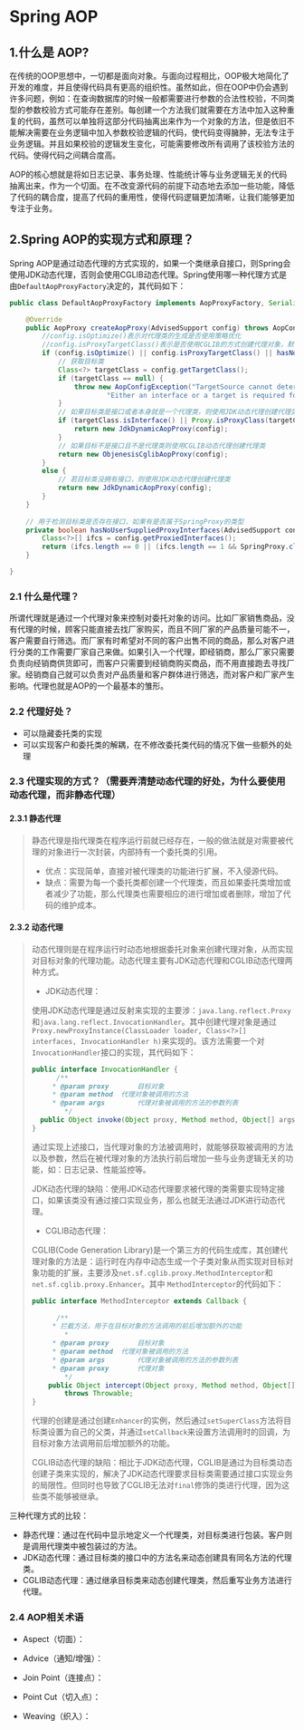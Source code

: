 # Spring AOP

## 1.什么是 AOP?

在传统的OOP思想中，一切都是面向对象。与面向过程相比，OOP极大地简化了开发的难度，并且使得代码具有更高的组织性。虽然如此，但在OOP中仍会遇到许多问题，例如：在查询数据库的时候一般都需要进行参数的合法性校验，不同类型的参数校验方式可能存在差别。每创建一个方法我们就需要在方法中加入这种重复的代码，虽然可以单独将这部分代码抽离出来作为一个对象的方法，但是依旧不能解决需要在业务逻辑中加入参数校验逻辑的代码，使代码变得臃肿，无法专注于业务逻辑。并且如果校验的逻辑发生变化，可能需要修改所有调用了该校验方法的代码。使得代码之间耦合度高。

AOP的核心想就是将如日志记录、事务处理、性能统计等与业务逻辑无关的代码抽离出来，作为一个切面。在不改变源代码的前提下动态地去添加一些功能，降低了代码的耦合度，提高了代码的重用性，使得代码逻辑更加清晰，让我们能够更加专注于业务。

## 2.Spring AOP的实现方式和原理？

Spring AOP是通过动态代理的方式实现的，如果一个类继承自接口，则Spring会使用JDK动态代理，否则会使用CGLIB动态代理。Spring使用哪一种代理方式是由```DefaultAopProxyFactory```决定的，其代码如下：

```java
public class DefaultAopProxyFactory implements AopProxyFactory, Serializable {

	@Override
	public AopProxy createAopProxy(AdvisedSupport config) throws AopConfigException {
        //config.isOptimize()表示对代理类的生成是否使用策略优化
        //config.isProxyTargetClass()表示是否使用CGLIB的方式创建代理对象，默认为false
		if (config.isOptimize() || config.isProxyTargetClass() || hasNoUserSuppliedProxyInterfaces(config)) {
            // 获取目标类
			Class<?> targetClass = config.getTargetClass();
			if (targetClass == null) {
				throw new AopConfigException("TargetSource cannot determine target class: " +
						"Either an interface or a target is required for proxy creation.");
			}
            // 如果目标类是接口或者本身就是一个代理类，则使用JDK动态代理创建代理类
			if (targetClass.isInterface() || Proxy.isProxyClass(targetClass)) {
				return new JdkDynamicAopProxy(config);
			}
            // 如果目标不是接口且不是代理类则使用CGLIB动态代理创建代理类
			return new ObjenesisCglibAopProxy(config);
		}
		else {
            // 若目标类没拥有接口，则使用JDK动态代理创建代理类
			return new JdkDynamicAopProxy(config);
		}
	}
    
	// 用于检测目标类是否存在接口，如果有是否属于SpringProxy的类型
	private boolean hasNoUserSuppliedProxyInterfaces(AdvisedSupport config) {
		Class<?>[] ifcs = config.getProxiedInterfaces();
		return (ifcs.length == 0 || (ifcs.length == 1 && SpringProxy.class.isAssignableFrom(ifcs[0])));
	}

}
```



### 2.1 什么是代理？

所谓代理就是通过一个代理对象来控制对委托对象的访问。比如厂家销售商品，没有代理的时候，顾客只能直接去找厂家购买，而且不同厂家的产品质量可能不一，客户需要自行筛选。而厂家有时希望对不同的客户出售不同的商品，那么对客户进行分类的工作需要厂家自己来做。如果引入一个代理，即经销商，那么厂家只需要负责向经销商供货即可，而客户只需要到经销商购买商品，而不用直接跑去寻找厂家。经销商自己就可以负责对产品质量和客户群体进行筛选，而对客户和厂家产生影响。代理也就是AOP的一个最基本的雏形。

### 2.2 代理好处？

- 可以隐藏委托类的实现
- 可以实现客户和委托类的解耦，在不修改委托类代码的情况下做一些额外的处理

### 2.3 代理实现的方式？（需要弄清楚动态代理的好处，为什么要使用动态代理，而非静态代理）

#### 2.3.1 静态代理

> 静态代理是指代理类在程序运行前就已经存在，一般的做法就是对需要被代理的对象进行一次封装，内部持有一个委托类的引用。
>
> - 优点：实现简单，直接对被代理类的功能进行扩展，不入侵源代码。
> - 缺点：需要为每一个委托类都创建一个代理类，而且如果委托类增加或者减少了功能，那么代理类也需要相应的进行增加或者删除，增加了代码的维护成本。

#### 2.3.2 动态代理

> 动态代理则是在程序运行时动态地根据委托对象来创建代理对象，从而实现对目标对象的代理功能。动态代理主要有JDK动态代理和CGLIB动态代理两种方式。
>
> -  JDK动态代理：
>
> 使用JDK动态代理是通过反射来实现的主要涉：```java.lang.reflect.Proxy```和```java.lang.reflect.InvocationHandler```。其中创建代理对象是通过```Proxy.newProxyInstance(ClassLoader loader, Class<?>[] interfaces, InvocationHandler h)```来实现的。该方法需要一个对```InvocationHandler```接口的实现，其代码如下：
>
> ```java
> public interface InvocationHandler {
>       /**
>      * @param proxy		目标对象
>      * @param method	代理对象被调用的方法
>      * @param args		代理对象被调用的方法的参数列表
>         */
> 	public Object invoke(Object proxy, Method method, Object[] args) throws Throwable;
> }
> ```
>
> 通过实现上述接口，当代理对象的方法被调用时，就能够获取被调用的方法以及参数，然后在被代理对象的方法执行前后增加一些与业务逻辑无关的功能，如：日志记录、性能监控等。
>
> JDK动态代理的缺陷：使用JDK动态代理要求被代理的类需要实现特定接口，如果该类没有通过接口实现业务，那么也就无法通过JDK进行动态代理。
>
> - CGLIB动态代理：
>
> CGLIB(Code Generation Library)是一个第三方的代码生成库，其创建代理对象的方法是：运行时在内存中动态生成一个子类对象从而实现对目标对象功能的扩展，主要涉及```net.sf.cglib.proxy.MethodInterceptor```和```net.sf.cglib.proxy.Enhancer```。其中 ```MethodInterceptor```的代码如下：
>
> ```java
> public interface MethodInterceptor extends Callback {
>     
>       /**
>      * 拦截方法，用于在目标对象的方法调用的前后增加额外的功能
>         *
>      * @param proxy		目标对象
>      * @param method	代理对象被调用的方法
>      * @param args		代理对象被调用的方法的参数列表
>      * @param proxy		代理对象
>         */
>     public Object intercept(Object proxy, Method method, Object[] args, MethodProxy proxy)
>         throws Throwable;
> }
> ```
>
> 代理的创建是通过创建```Enhancer```的实例，然后通过```setSuperClass```方法将目标类设置为自己的父类，并通过```setCallback```来设置方法调用时的回调，为目标对象方法调用前后增加额外的功能。
>
> CGLIB动态代理的缺陷：相比于JDK动态代理，CGLIB是通过为目标类动态创建子类来实现的，解决了JDK动态代理要求目标类需要通过接口实现业务的局限性。但同时也导致了CGLIB无法对```final```修饰的类进行代理，因为这些类不能够被继承。

三种代理方式的比较：

- 静态代理：通过在代码中显示地定义一个代理类，对目标类进行包装。客户则是调用代理类中被包装过的方法。
- JDK动态代理：通过目标类的接口中的方法名来动态创建具有同名方法的代理类。
- CGLIB动态代理：通过继承目标类来动态创建代理类，然后重写业务方法进行代理。

### 2.4 AOP相关术语

- Aspect（切面）：

  

- Advice（通知/增强）：

- Join Point（连接点）：

- Point Cut（切入点）：

- Weaving（织入）：

